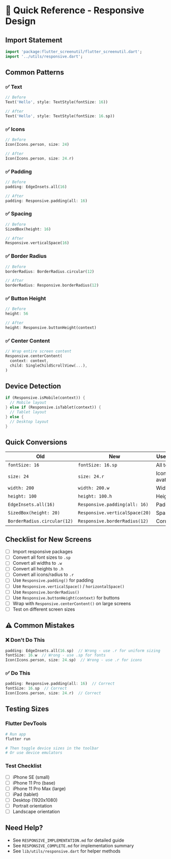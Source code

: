 # 🎯 Quick Reference - Responsive Design

## Import Statement
```dart
import 'package:flutter_screenutil/flutter_screenutil.dart';
import '../utils/responsive.dart';
```

## Common Patterns

### ✅ Text
```dart
// Before
Text('Hello', style: TextStyle(fontSize: 16))

// After
Text('Hello', style: TextStyle(fontSize: 16.sp))
```

### ✅ Icons
```dart
// Before
Icon(Icons.person, size: 24)

// After
Icon(Icons.person, size: 24.r)
```

### ✅ Padding
```dart
// Before
padding: EdgeInsets.all(16)

// After  
padding: Responsive.padding(all: 16)
```

### ✅ Spacing
```dart
// Before
SizedBox(height: 16)

// After
Responsive.verticalSpace(16)
```

### ✅ Border Radius
```dart
// Before
borderRadius: BorderRadius.circular(12)

// After
borderRadius: Responsive.borderRadius(12)
```

### ✅ Button Height
```dart
// Before
height: 56

// After
height: Responsive.buttonHeight(context)
```

### ✅ Center Content
```dart
// Wrap entire screen content
Responsive.centerContent(
  context: context,
  child: SingleChildScrollView(...),
)
```

## Device Detection
```dart
if (Responsive.isMobile(context)) {
  // Mobile layout
} else if (Responsive.isTablet(context)) {
  // Tablet layout  
} else {
  // Desktop layout
}
```

## Quick Conversions

| Old | New | Use For |
|-----|-----|---------|
| `fontSize: 16` | `fontSize: 16.sp` | All text |
| `size: 24` | `size: 24.r` | Icons, avatar |
| `width: 200` | `width: 200.w` | Widths |
| `height: 100` | `height: 100.h` | Heights |
| `EdgeInsets.all(16)` | `Responsive.padding(all: 16)` | Padding |
| `SizedBox(height: 20)` | `Responsive.verticalSpace(20)` | Spacing |
| `BorderRadius.circular(12)` | `Responsive.borderRadius(12)` | Corners |

## Checklist for New Screens

- [ ] Import responsive packages
- [ ] Convert all font sizes to `.sp`
- [ ] Convert all widths to `.w`
- [ ] Convert all heights to `.h`
- [ ] Convert all icons/radius to `.r`
- [ ] Use `Responsive.padding()` for padding
- [ ] Use `Responsive.verticalSpace()` / `horizontalSpace()`
- [ ] Use `Responsive.borderRadius()`
- [ ] Use `Responsive.buttonHeight(context)` for buttons
- [ ] Wrap with `Responsive.centerContent()` on large screens
- [ ] Test on different screen sizes

## ⚠️ Common Mistakes

### ❌ Don't Do This
```dart
padding: EdgeInsets.all(16.sp)  // Wrong - use .r for uniform sizing
fontSize: 16.w  // Wrong - use .sp for fonts
Icon(Icons.person, size: 24.sp)  // Wrong - use .r for icons
```

### ✅ Do This
```dart
padding: Responsive.padding(all: 16)  // Correct
fontSize: 16.sp  // Correct
Icon(Icons.person, size: 24.r)  // Correct
```

## Testing Sizes

### Flutter DevTools
```bash
# Run app
flutter run

# Then toggle device sizes in the toolbar
# Or use device emulators
```

### Test Checklist
- [ ] iPhone SE (small)
- [ ] iPhone 11 Pro (base)
- [ ] iPhone 11 Pro Max (large)
- [ ] iPad (tablet)
- [ ] Desktop (1920x1080)
- [ ] Portrait orientation
- [ ] Landscape orientation

## Need Help?

- See `RESPONSIVE_IMPLEMENTATION.md` for detailed guide
- See `RESPONSIVE_COMPLETE.md` for implementation summary
- See `lib/utils/responsive.dart` for helper methods
